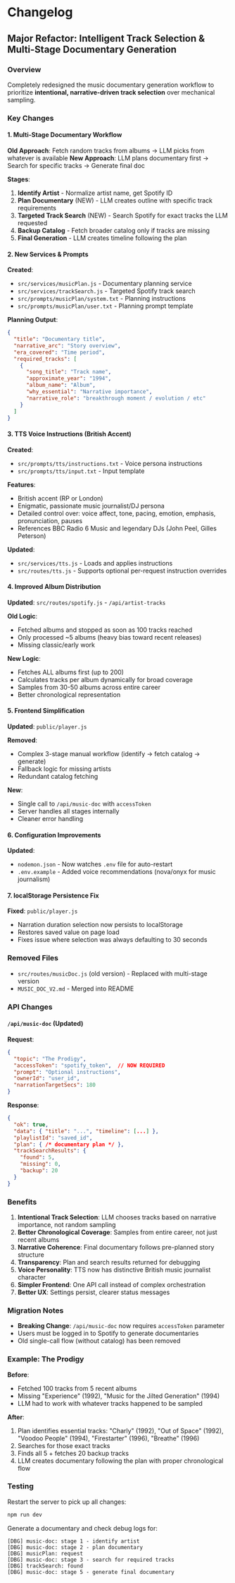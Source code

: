 # Changelog

## Major Refactor: Intelligent Track Selection & Multi-Stage Documentary Generation

### Overview
Completely redesigned the music documentary generation workflow to prioritize **intentional, narrative-driven track selection** over mechanical sampling.

### Key Changes

#### 1. Multi-Stage Documentary Workflow
**Old Approach**: Fetch random tracks from albums → LLM picks from whatever is available
**New Approach**: LLM plans documentary first → Search for specific tracks → Generate final doc

**Stages**:
1. **Identify Artist** - Normalize artist name, get Spotify ID
2. **Plan Documentary** (NEW) - LLM creates outline with specific track requirements
3. **Targeted Track Search** (NEW) - Search Spotify for exact tracks the LLM requested
4. **Backup Catalog** - Fetch broader catalog only if tracks are missing
5. **Final Generation** - LLM creates timeline following the plan

#### 2. New Services & Prompts

**Created**:
- `src/services/musicPlan.js` - Documentary planning service
- `src/services/trackSearch.js` - Targeted Spotify track search
- `src/prompts/musicPlan/system.txt` - Planning instructions
- `src/prompts/musicPlan/user.txt` - Planning prompt template

**Planning Output**:
```json
{
  "title": "Documentary title",
  "narrative_arc": "Story overview",
  "era_covered": "Time period",
  "required_tracks": [
    {
      "song_title": "Track name",
      "approximate_year": "1994",
      "album_name": "Album",
      "why_essential": "Narrative importance",
      "narrative_role": "breakthrough moment / evolution / etc"
    }
  ]
}
```

#### 3. TTS Voice Instructions (British Accent)

**Created**:
- `src/prompts/tts/instructions.txt` - Voice persona instructions
- `src/prompts/tts/input.txt` - Input template

**Features**:
- British accent (RP or London)
- Enigmatic, passionate music journalist/DJ persona
- Detailed control over: voice affect, tone, pacing, emotion, emphasis, pronunciation, pauses
- References BBC Radio 6 Music and legendary DJs (John Peel, Gilles Peterson)

**Updated**:
- `src/services/tts.js` - Loads and applies instructions
- `src/routes/tts.js` - Supports optional per-request instruction overrides

#### 4. Improved Album Distribution

**Updated**: `src/routes/spotify.js` - `/api/artist-tracks`

**Old Logic**:
- Fetched albums and stopped as soon as 100 tracks reached
- Only processed ~5 albums (heavy bias toward recent releases)
- Missing classic/early work

**New Logic**:
- Fetches ALL albums first (up to 200)
- Calculates tracks per album dynamically for broad coverage
- Samples from 30-50 albums across entire career
- Better chronological representation

#### 5. Frontend Simplification

**Updated**: `public/player.js`

**Removed**:
- Complex 3-stage manual workflow (identify → fetch catalog → generate)
- Fallback logic for missing artists
- Redundant catalog fetching

**New**:
- Single call to `/api/music-doc` with `accessToken`
- Server handles all stages internally
- Cleaner error handling

#### 6. Configuration Improvements

**Updated**:
- `nodemon.json` - Now watches `.env` file for auto-restart
- `.env.example` - Added voice recommendations (nova/onyx for music journalism)

#### 7. localStorage Persistence Fix

**Fixed**: `public/player.js`
- Narration duration selection now persists to localStorage
- Restores saved value on page load
- Fixes issue where selection was always defaulting to 30 seconds

### Removed Files
- `src/routes/musicDoc.js` (old version) - Replaced with multi-stage version
- `MUSIC_DOC_V2.md` - Merged into README

### API Changes

#### `/api/music-doc` (Updated)
**Request**:
```json
{
  "topic": "The Prodigy",
  "accessToken": "spotify_token",  // NOW REQUIRED
  "prompt": "Optional instructions",
  "ownerId": "user_id",
  "narrationTargetSecs": 180
}
```

**Response**:
```json
{
  "ok": true,
  "data": { "title": "...", "timeline": [...] },
  "playlistId": "saved_id",
  "plan": { /* documentary plan */ },
  "trackSearchResults": {
    "found": 5,
    "missing": 0,
    "backup": 20
  }
}
```

### Benefits

1. **Intentional Track Selection**: LLM chooses tracks based on narrative importance, not random sampling
2. **Better Chronological Coverage**: Samples from entire career, not just recent albums
3. **Narrative Coherence**: Final documentary follows pre-planned story structure
4. **Transparency**: Plan and search results returned for debugging
5. **Voice Personality**: TTS now has distinctive British music journalist character
6. **Simpler Frontend**: One API call instead of complex orchestration
7. **Better UX**: Settings persist, clearer status messages

### Migration Notes

- **Breaking Change**: `/api/music-doc` now requires `accessToken` parameter
- Users must be logged in to Spotify to generate documentaries
- Old single-call flow (without catalog) has been removed

### Example: The Prodigy

**Before**:
- Fetched 100 tracks from 5 recent albums
- Missing "Experience" (1992), "Music for the Jilted Generation" (1994)
- LLM had to work with whatever tracks happened to be sampled

**After**:
1. Plan identifies essential tracks: "Charly" (1992), "Out of Space" (1992), "Voodoo People" (1994), "Firestarter" (1996), "Breathe" (1996)
2. Searches for those exact tracks
3. Finds all 5 + fetches 20 backup tracks
4. LLM creates documentary following the plan with proper chronological flow

### Testing

Restart the server to pick up all changes:
```bash
npm run dev
```

Generate a documentary and check debug logs for:
```
[DBG] music-doc: stage 1 - identify artist
[DBG] music-doc: stage 2 - plan documentary
[DBG] musicPlan: request
[DBG] music-doc: stage 3 - search for required tracks
[DBG] trackSearch: found
[DBG] music-doc: stage 5 - generate final documentary
```
